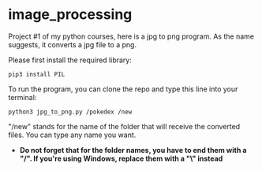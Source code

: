 # image_processing
Project #1 of my python courses, here is a jpg to png program. As the name suggests, it converts a jpg file to a png.

Please first install the required library:
```terminal
pip3 install PIL
```

To run the program, you can clone the repo and type this line into your terminal:
```terminal
python3 jpg_to_png.py /pokedex /new
```

"/new" stands for the name of the folder that will receive the converted files. You can type any name you want.
- **Do not forget that for the folder names, you have to end them with a "/". If you're using Windows, replace them with a "\\" instead**
